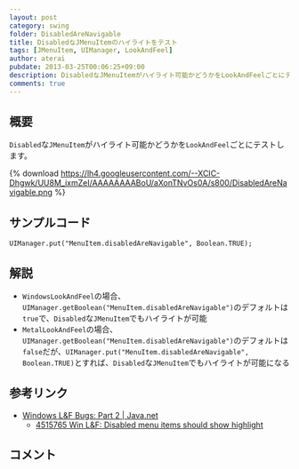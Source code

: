 ```yaml
---
layout: post
category: swing
folder: DisabledAreNavigable
title: DisabledなJMenuItemのハイライトをテスト
tags: [JMenuItem, UIManager, LookAndFeel]
author: aterai
pubdate: 2013-03-25T00:06:25+09:00
description: DisabledなJMenuItemがハイライト可能かどうかをLookAndFeelごとにテストします。
comments: true
---
```

## 概要
`Disabled`な`JMenuItem`がハイライト可能かどうかを`LookAndFeel`ごとにテストします。

{% download https://lh4.googleusercontent.com/--XCIC-Dhgwk/UU8M_ixmZeI/AAAAAAAABoU/aXonTNvOs0A/s800/DisabledAreNavigable.png %}

## サンプルコード
<pre class="prettyprint"><code>UIManager.put("MenuItem.disabledAreNavigable", Boolean.TRUE);
</code></pre>

## 解説
- `WindowsLookAndFeel`の場合、`UIManager.getBoolean("MenuItem.disabledAreNavigable")`のデフォルトは`true`で、`Disabled`な`JMenuItem`でもハイライトが可能
- `MetalLookAndFeel`の場合、`UIManager.getBoolean("MenuItem.disabledAreNavigable")`のデフォルトは`false`だが、`UIManager.put("MenuItem.disabledAreNavigable", Boolean.TRUE)`とすれば、`Disabled`な`JMenuItem`でもハイライトが可能になる

<!-- dummy comment line for breaking list -->

## 参考リンク
- [Windows L&F Bugs: Part 2 | Java.net](http://weblogs.java.net/blog/joshy/archive/2006/08/windows_lf_bugs.html)
    - [4515765 Win L&F: Disabled menu items should show highlight](http://bugs.sun.com/bugdatabase/view_bug.do?bug_id=4515765)

<!-- dummy comment line for breaking list -->

## コメント
